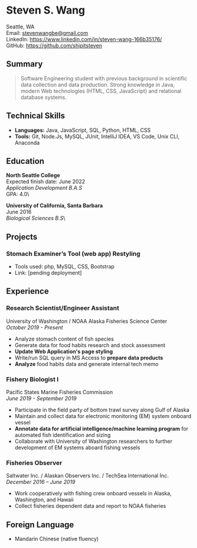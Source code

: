 # Steven S. Wang

Seattle, WA\
Email: <stevenwangbe@gmail.com>\
LinkedIn: <https://www.linkedin.com/in/steven-wang-166b35176/>\
GitHub: <https://github.com/shipitsteven>

## Summary

> Software Engineering student with previous background in scientific data collection and data production. Strong knowledge in Java, modern Web technologies (HTML, CSS, JavaScript) and relational database systems.

## Technical Skills

- **Languages:** Java, JavaScript, SQL, Python, HTML, CSS
- **Tools:** Git, Node.Js, MySQL, JUnit, IntelliJ IDEA, VS Code, Unix CLI, Anaconda

## Education

**North Seattle College**\
Expected finish date: June 2022\
*Application Development B.A.S*\
GPA: 4.0\

**University of California, Santa Barbara**\
June 2016\
*Biological Sciences B.S*\

## Projects

### Stomach Examiner’s Tool (web app) Restyling

- Tools used: php, MySQL, CSS, Bootstrap
- Link: [pending deployment]

## Experience

### Research Scientist/Engineer Assistant

University of Washington / NOAA Alaska Fisheries Science Center\
*October 2019 - Present*

- Analyze stomach content of fish species
- Generate data for food habits research and stock assessment
- **Update Web Application's page styling**
- Write/run SQL query in MS Access to **prepare data products**
- **Analyze** food habits data and generate internal tech memo

### Fishery Biologist I

Pacific States Marine Fisheries Commission\
*June 2019 - September 2019*

- Participate in the field party of bottom trawl survey along Gulf of Alaska
- Maintain and collect data for electronic monitoring (EM) system onboard vessel
- **Annotate data for artificial intelligence/machine learning program** for automated fish identification and sizing
- Collaborate with University of Washington researchers to further development of EM systems aboard fishing vessels

### Fisheries Observer

Saltwater Inc. / Alaskan Observers Inc. / TechSea International Inc.\
*December 2016 – June 2019*

- Work cooperatively with fishing crew onboard vessels in Alaska, Washington, and Hawaii
- Collect fisheries dependent data and report to NOAA fisheries

## Foreign Language

- Mandarin Chinese (native fluency)
